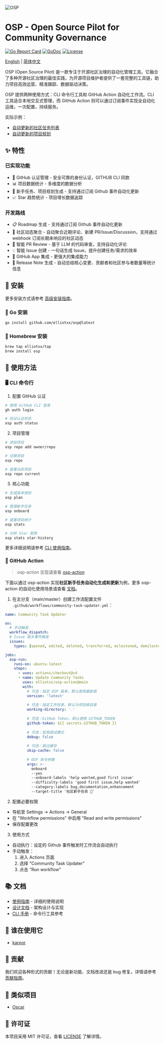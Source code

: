 ![OSP](https://socialify.git.ci/elliotxx/osp/image?font=Raleway&language=1&name=1&owner=1&pattern=Plus&theme=Light)

# OSP - Open Source Pilot for Community Governance

[![Go Report Card](https://goreportcard.com/badge/github.com/elliotxx/osp)](https://goreportcard.com/report/github.com/elliotxx/osp)
[![GoDoc](https://godoc.org/github.com/elliotxx/osp?status.svg)](https://godoc.org/github.com/elliotxx/osp)
[![License](https://img.shields.io/github/license/elliotxx/osp.svg)](https://github.com/elliotxx/osp/blob/main/LICENSE)

[English](README.md) | [简体中文](README_zh.md)

OSP (Open Source Pilot) 是一款专注于开源社区治理的自动化管理工具。它融合了多种开源社区治理的最佳实践，为开源项目维护者提供了一套完整的工具链，助力项目高效运营、精准跟踪、数据驱动决策。

OSP 提供两种使用方式：CLI 命令行工具和 GitHub Action 自动化工作流。CLI 工具适合本地交互式管理，而 GitHub Action 则可以通过订阅事件实现全自动化运维，一次配置，持续服务。

实际示例：
- [自动更新的社区任务列表](https://github.com/KusionStack/karpor/issues/463)
- [自动更新的项目规划](https://github.com/KusionStack/karpor/issues/723)

## ✨ 特性

### 已实现功能
- 🔑 GitHub 认证管理 - 安全可靠的身份认证，GITHUB CLI 同款
- 📊 项目数据统计 - 多维度的数据分析
- 📝 新手任务、项目规划生成 - 支持通过订阅 Github 事件自动化更新
- 📈 Star 趋势统计 - 项目增长数据追踪

### 开发路线
- 📋 Roadmap 生成 - 支持通过订阅 Github 事件自动化更新
- 📅 社区动态聚合 - 自动聚合近期评论、新建 PR/Issue/Discussion，支持通过 webhook 订阅长期未响应的社区动态
- 🤖 智能 PR Review - 基于 LLM 的代码审查，支持自动化评论
- 💡 智能 Issue 创建 - 一句话生成 Issue，提升创建任务/需求的效率
- 🔌 GitHub App 集成 - 更强大的集成能力
- 📝 Release Note 生成 - 自动总结核心变更、贡献者和社区参与者数量等统计信息

## 🚀 安装

更多安装方式请参考 [高级安装指南](docs/guide/advanced-installation.md)。

### 🐙 Go 安装

```bash
go install github.com/elliotxx/osp@latest
```

### 🍺 Homebrew 安装

```bash
brew tap elliotxx/tap
brew install osp
```

## 🚀 使用方法

### 🖥️ CLI 命令行

1. 配置 GitHub 认证
```bash
# 使用 GitHub CLI 登录
gh auth login

# 验证认证状态
osp auth status
```

2. 项目管理
```bash
# 添加项目
osp repo add owner/repo

# 切换项目
osp repo

# 查看当前项目
osp repo current
```

3. 核心功能
```bash
# 生成版本规划
osp plan

# 管理新手任务
osp onboard

# 查看项目统计
osp stats

# 分析 Star 趋势
osp stats star-history
```

更多详细说明请参考 [CLI 使用指南](docs/guide/cli.md)。

### 🤖 GitHub Action

> osp-action 实现请查看 [osp-action](https://github.com/elliotxx/osp-action)

下面以通过 osp-action 实现**社区新手任务自动化生成和更新**为例，更多 osp-action 的自动化使用场景请查看 [文档](docs/guide/github-action.md)。

1. 在主分支（main/master）创建工作流配置文件 `.github/workflows/community-task-updater.yml`：
```yaml
name: Community Task Updater

on:
  # 手动触发
  workflow_dispatch:
  # Issue 相关事件触发
  issues:
    types: [opened, edited, deleted, transferred, milestoned, demilestoned, labeled, unlabeled, assigned, unassigned]

jobs:
  osp-run:
    runs-on: ubuntu-latest
    steps:
      - uses: actions/checkout@v4
      - name: Update Community Tasks
        uses: elliotxx/osp-action@main
        with:
          # 可选：指定 OSP 版本，默认使用最新版
          version: 'latest'
          
          # 可选：指定工作目录，默认为项目根目录
          working-directory: '.'
          
          # 可选：GitHub Token，默认使用 GITHUB_TOKEN
          github-token: ${{ secrets.GITHUB_TOKEN }}
          
          # 可选：启用调试模式
          debug: false
          
          # 可选：跳过缓存
          skip-cache: false
          
          # OSP 命令参数
          args: >-
            onboard
            --yes
            --onboard-labels 'help wanted,good first issue'
            --difficulty-labels 'good first issue,help wanted'
            --category-labels bug,documentation,enhancement
            --target-title '社区新手任务 🎯'
```

2. 配置必要权限
- 导航至 Settings -> Actions -> General
- 在 "Workflow permissions" 中启用 "Read and write permissions"
- 保存配置更改

3. 使用方式
- 自动执行：设定的 Github 事件触发时工作流会自动执行
- 手动触发：
  1. 进入 Actions 页面
  2. 选择 "Community Task Updater"
  3. 点击 "Run workflow"

## 📚 文档

- [使用指南](docs/guide/README.md) - 详细的使用说明
- [设计文档](docs/design/README.md) - 架构设计与实现
- [CLI 手册](docs/cli/osp.md) - 命令行工具参考

## 👥 谁在使用它

- [karpor](https://github.com/KusionStack/karpor)

## 🤝 贡献

我们欢迎各种形式的贡献！无论是新功能、文档改进还是 bug 修复。详情请参考[贡献指南](CONTRIBUTING.md)。

## 👀 类似项目

- [Oscar](https://github.com/golang/oscar)

## 📄 许可证

本项目采用 MIT 许可证，查看 [LICENSE](LICENSE) 了解详情。
